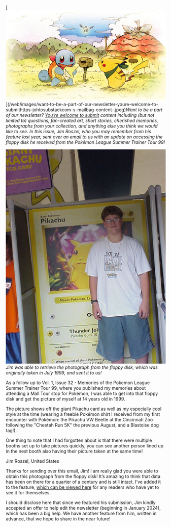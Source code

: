 

[![Want to be a part of our newsletter? [You’re welcome to submit](https://johto.substack.com/s/mailbag) content including (but not limited to) questions, fan-created art, short stories, cherished memories, photographs from your collection, and anything else you think we would like to see. In this issue, Jim Roszel, who you may remember from his feature last year, sent over an email to us with an update on accessing the floppy disk he received from the Pokémon League Summer Trainer Tour 99!](/web/images/want-to-be-a-part-of-our-newsletter-youre-welcome-to-submithttps-johtosubstackcom-s-mailbag-content-.jpeg)](/web/images/want-to-be-a-part-of-our-newsletter-youre-welcome-to-submithttps-johtosubstackcom-s-mailbag-content-.jpeg)*Want to be a part of our newsletter? [You’re welcome to submit](https://johto.substack.com/s/mailbag) content including (but not limited to) questions, fan-created art, short stories, cherished memories, photographs from your collection, and anything else you think we would like to see. In this issue, Jim Roszel, who you may remember from his feature last year, sent over an email to us with an update on accessing the floppy disk he received from the Pokémon League Summer Trainer Tour 99!*





[![Jim was able to retrieve the photograph from the floppy disk, which was originally taken in July 1999, and sent it to us!](/web/images/jim-was-able-to-retrieve-the-photograph-from-the-floppy-disk-which-was-originally-taken-in-july-1999.jpeg)](/web/images/jim-was-able-to-retrieve-the-photograph-from-the-floppy-disk-which-was-originally-taken-in-july-1999.jpeg)*Jim was able to retrieve the photograph from the floppy disk, which was originally taken in July 1999, and sent it to us!*



As a follow up to Vol. 1, Issue 32 - Memories of the Pokemon League Summer Trainer Tour 99, where you published my memories about attending a Mall Tour stop for Pokémon, I was able to get into that floppy disk and get the picture of myself at 14 years old in 1999.

The picture shows off the giant Pikachu card as well as my especially cool style at the time (wearing a freebie Pokémon shirt I received from my first encounter with Pokémon: the Pikachu VW Beetle at the Cincinnati Zoo following the "Cheetah Run 5K" the previous August, and a Blastoise dog tag!).

One thing to note that I had forgotten about is that there were multiple booths set up to take pictures quickly, you can see another person lined up in the next booth also having their picture taken at the same time!

Jim Roszel, United States

Thanks for sending over this email, Jim! I am really glad you were able to obtain this photograph from the floppy disk! It’s amazing to think that data has been on there for a quarter of a century and is still intact. I’ve added it to the feature, [which can be viewed here](https://johto.substack.com/p/memories-pokemon-league-summer-trainer-tour-99) for any readers who have yet to see it for themselves.

I should disclose here that since we featured his submission, Jim kindly accepted an offer to help edit the newsletter (beginning in January 2024), which has been a big help. We have another feature from him, written in advance, that we hope to share in the near future!